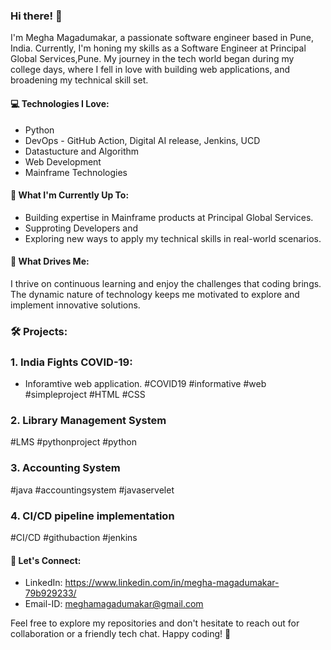 ### Hi there! 👋

I'm Megha Magadumakar, a passionate software engineer based in Pune, India. Currently, I'm honing my skills as a Software Engineer at Principal Global Services,Pune.
My journey in the tech world began during my college days, where I fell in love with building web applications, and broadening my technical skill set.

#### 💻 Technologies I Love:
- Python
- DevOps - GitHub Action, Digital AI release, Jenkins, UCD
- Datastucture and Algorithm
- Web Development
- Mainframe Technologies

#### 🚀 What I'm Currently Up To:
- Building expertise in Mainframe products at Principal Global Services.
- Supproting Developers and 
- Exploring new ways to apply my technical skills in real-world scenarios.

#### 🌱 What Drives Me:
I thrive on continuous learning and enjoy the challenges that coding brings. The dynamic nature of technology keeps me motivated to explore and implement innovative solutions.

### 🛠️ Projects:
### 1. India Fights COVID-19: 
- Inforamtive web application.
  #COVID19 #informative #web #simpleproject #HTML #CSS

### 2. Library Management System
  #LMS #pythonproject #python
  
### 3. Accounting System
#java #accountingsystem #javaservelet

### 4. CI/CD pipeline implementation
#CI/CD #githubaction #jenkins

#### 🤝 Let's Connect:
- LinkedIn: https://www.linkedin.com/in/megha-magadumakar-79b929233/
- Email-ID: meghamagadumakar@gmail.com

Feel free to explore my repositories and don't hesitate to reach out for collaboration or a friendly tech chat. Happy coding! 🚀
